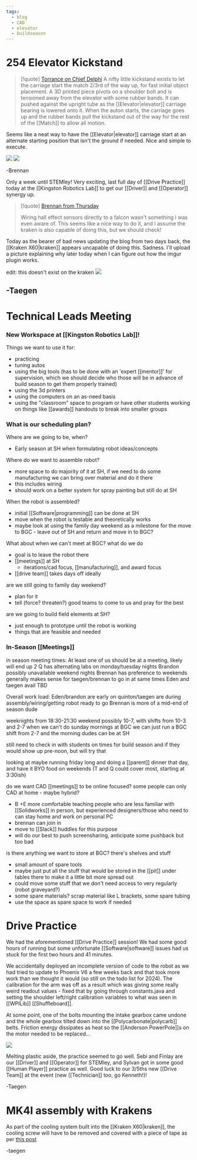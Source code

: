 ```yaml
---
tags:
  - blog
  - CAD
  - elevator
  - buildseason
---
```

# 254 Elevator Kickstand

> [!quote] [Torrance on Chief Delphi](https://www.chiefdelphi.com/t/team-254-presents-2023-breakdown-technical-binder-code-q-a/443167/39?u=brennanb)
> A nifty little kickstand exists to let the carriage start the match 2/3rd of the way up, for fast initial object placement. A 3D printed piece pivots on a shoulder bolt and is tensioned away from the elevator with some rubber bands. It can pushed against the upright tube as the [[Elevator|elevator]] carriage bearing is lowered onto it. When the auton starts, the carriage goes up and the rubber bands pull the kickstand out of the way for the rest of the [[Match]] to allow all motion.

Seems like a neat way to have the [[Elevator|elevator]] carriage start at an alternate starting position that isn't the ground if needed. Nice and simple to execute.

![](https://i.imgur.com/MW8skOh.png)
![](https://i.imgur.com/GRsihbq.png)

-Brennan

Only a week until STEMley! Very exciting, last full day of [[Drive Practice]] today at the [[Kingston Robotics Lab]] to get our [[Driver]] and [[Operator]] synergy up.

> [!quote] [Brennan from Thursday](https://wiki.wafflesrobotics.com/Blog/2023/10-October/26th-October-2023-(Thursday))
> 
> Wiring hall effect sensors directly to a falcon wasn't something I was even aware of. This seems like a nice way to do it, and I assume the kraken is also capable of doing this, but we should check!

Today as the bearer of bad news updating the blog from two days back, the [[Kraken X60|kraken]] appears uncapable of doing this. Sadness. I'll upload a picture explaining why later today when I can figure out how the imgur plugin works.

edit: this doesn't exist on the kraken
![](https://i.imgur.com/lCMQ3gg.png)

-Taegen
---
# Technical Leads Meeting

### New Workspace at [[Kingston Robotics Lab]]!
Things we want to use it for:
- practicing
- tuning autos
- using the big tools (has to be done with an 'expert [[mentor]]' for supervision, which we should decide who those will be in advance of build season to get them properly trained)
- using the 3d printers
- using the computers on an as-need basis
- using the "classroom" space to program or have other students working on things like [[awards]] handouts to break into smaller groups

### What is our scheduling plan? 

Where are we going to be, when?
- Early season at SH when formulating robot ideas/concepts

Where do we want to assemble robot?
- more space to do majority of it at SH, if we need to do some manufacturing we can bring over material and do it there
- this includes wiring
- should work on a better system for spray painting but still do at SH

When the robot is assembled?
- initial [[Software|programming]] can be done at SH
- move when the robot is testable and theoretically works
- maybe look at using the family day weekend as a milestone for the move to BGC - leave out of SH and return and move in to BGC?

What about when we can't meet at BGC? what do we do
- goal is to leave the robot there
- [[meetings]] at SH
	- iterations/cad focus, [[manufacturing]], and award focus
- [[drive team]] takes days off ideally

are we still going to family day weekend?
- plan for it
- tell (force? threaten?) good teams to come to us and pray for the best

are we going to build field elements at SH?
- just enough to prototype until the robot is working
- things that are feasible and needed

### In-Season [[Meetings]]

in season meeting times:
At least one of us should be at a meeting, likely will end up 2 
Q has alternating labs on monday/tuesday nights
Brandon possibly unavailable weekend nights
Brennan has preference to weekends
generally makes sense for taegen/brennan to go in at same times
Eden and taegen avail TBD

Overall work load:
Eden/brandon are early on
quinton/taegen are during assembly/wiring/getting robot ready to go
Brennan is more of a mid-end of season dude

weeknights from 18:30-21:30
weekend possibly 10-7, with shifts from 10-3 and 2-7
when we can't do sunday mornings at BGC we can just run a BGC shift from 2-7 and the morning dudes can be at SH

still need to check in with students on times for build season and if they would show up pre-noon, but will try that

looking at maybe running friday long and doing a [[parent]] dinner that day, and have it BYO food on weekends (T and Q could cover most, starting at 3:30ish)

do we want CAD [[meetings]] to be online focused? some people can only CAD at home - maybe hybrid?
- B +E more comfortable teaching people who are less familiar with [[Solidworks]] in person, but experienced designers/those who need to can stay home and work on personal PC
- brennan can join in
- move to [[Slack]] huddles for this purpose
- will do our best to push screensharing, anticipate some pushback but too bad

is there anything we want to store at BGC? there's shelves and stuff
- small amount of spare tools
- maybe just put all the stuff that would be stored in the [[pit]] under tables there to make it a little bit more spread out
- could move some stuff that we don't need access to very regularly (robot graveyard?)
- some spare materials? scrap material like L brackets, some spare tubing
- use the space as spare space to work if needed

# Drive Practice

We had the aforementioned [[Drive Practice]] session! We had some good hours of running but some unfortunate [[Software|software]] issues had us stuck for the first two hours and 41 minutes.

We accidentally deployed an incomplete version of code to the robot as we had tried to update to Phoenix V6 a few weeks back and that took more work than we thought it would (so still on the todo list for 2024). The calibration for the arm was off as a result which was giving some really weird readout values - fixed that by going through constants.java and setting the shoulder left/right calibration variables to what was seen in [[WPILib]] [[Shuffleboard]].

At some point, one of the bolts mounting the intake gearbox came undone and the whole gearbox tilted down into the [[Polycarbonate|polycarb]] belts. Friction energy dissipates as heat so the [[Anderson PowerPole]]s on the motor needed to be replaced...

![](https://i.imgur.com/KkPZGsP.png)

Melting plastic aside, the practice seemed to go well. Sebi and Finlay are our [[Driver]] and [[Operator]] for STEMley, and Sylvan got in some good [[Human Player]] practice as well. Good luck to our 3/5ths new [[Drive Team]] at the event (new [[Technician]] too, go Kenneth!)!

-Taegen

# MK4I assembly with Krakens

As part of the cooling system built into the [[Kraken X60|kraken]], the cooling screw will have to be removed and covered with a piece of tape as per [this post](https://www.chiefdelphi.com/t/announcing-kraken-x60-powered-by-talon-fx/442236/413?u=tmpoles)

-taegen

